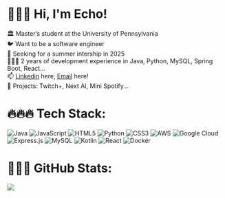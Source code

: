 # 👋👋👋 Hi, I'm Echo!  

🏛️ Master’s student at the University of Pennsylvania\
🐦 Want to be a software engineer\
🤔 Seeking for a summer intership in 2025\
👩🏻‍💻 2 years of development experience in Java, Python, MySQL, Spring Boot, React...\
📫 [Linkedin](http://linkedin.com/in/chenyuecho) here, [Email](dangeboe@gmail.com) here!\
👾 Projects: Twitch+, Next AI, Mini Spotify...


# 🔥🔥🔥 Tech Stack:
![Java](https://img.shields.io/badge/java-%23ED8B00.svg?style=for-the-badge&logo=openjdk&logoColor=white) ![JavaScript](https://img.shields.io/badge/javascript-%23323330.svg?style=for-the-badge&logo=javascript&logoColor=%23F7DF1E) ![HTML5](https://img.shields.io/badge/html5-%23E34F26.svg?style=for-the-badge&logo=html5&logoColor=white) ![Python](https://img.shields.io/badge/python-3670A0?style=for-the-badge&logo=python&logoColor=ffdd54) ![CSS3](https://img.shields.io/badge/css3-%231572B6.svg?style=for-the-badge&logo=css3&logoColor=white) ![AWS](https://img.shields.io/badge/AWS-%23FF9900.svg?style=for-the-badge&logo=amazon-aws&logoColor=white) ![Google Cloud](https://img.shields.io/badge/GoogleCloud-%234285F4.svg?style=for-the-badge&logo=google-cloud&logoColor=white) ![Express.js](https://img.shields.io/badge/express.js-%23404d59.svg?style=for-the-badge&logo=express&logoColor=%2361DAFB) ![MySQL](https://img.shields.io/badge/mysql-4479A1.svg?style=for-the-badge&logo=mysql&logoColor=white) ![Kotlin](https://img.shields.io/badge/kotlin-%237F52FF.svg?style=for-the-badge&logo=kotlin&logoColor=white) ![React](https://img.shields.io/badge/react-%2320232a.svg?style=for-the-badge&logo=react&logoColor=%2361DAFB) ![Docker](https://img.shields.io/badge/docker-%230db7ed.svg?style=for-the-badge&logo=docker&logoColor=white)
# 🌊🌊🌊 GitHub Stats:
![](https://github-readme-stats.vercel.app/api/top-langs/?username=Dangeboer&theme=dark&hide_border=false&include_all_commits=false&count_private=false&layout=compact)
